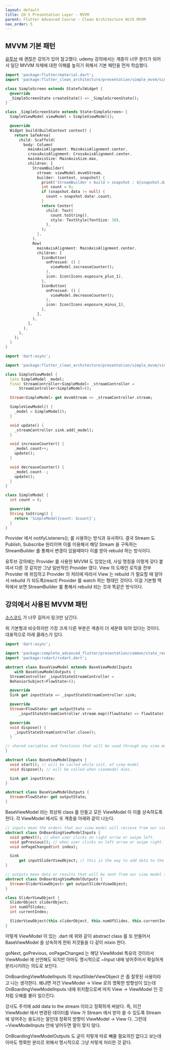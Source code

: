```yaml
---
layout: default
title: CH 5 Presentation Layer - MVVM
parent: Flutter Advanced Course - Clean Architecture With MVVM
nav_order: 5
---
```


## MVVM 기본 패턴

[유투브](https://www.youtube.com/watch?v=wh6jfZJelf0&t=75s) 에 괜찮은 강의가 있어 참고했다. udemy 강의에서는 계층이 너무 분리가 되어서
일단 MVVM 자체에 대한 이해를 높히기 위해서 기본 패턴을 먼저 학습했다.

```dart
import 'package:flutter/material.dart';
import 'package:flutter_clean_architecture/presentation/simple_mvvm/simple_view_model.dart';

class SimpleScreen extends StatefulWidget {
  @override
  _SimpleScreenState createState() => _SimpleScreenState();
}

class _SimpleScreenState extends State<SimpleScreen> {
  SimpleViewModel viewModel = SimpleViewModel();

  @override
  Widget build(BuildContext context) {
    return SafeArea(
      child: Scaffold(
        body: Column(
          mainAxisAlignment: MainAxisAlignment.center,
          crossAxisAlignment: CrossAxisAlignment.center,
          mainAxisSize: MainAxisSize.max,
          children: [
            StreamBuilder(
              stream: viewModel.mvvmStream,
              builder: (context, snapshot) {
                print('StreamBuilder > build > snapshot : ${snapshot.data}');
                int count = 0;
                if (snapshot.data != null) {
                  count = snapshot.data!.count;
                }
                return Center(
                  child: Text(
                    count.toString(),
                    style: TextStyle(fontSize: 30),
                  ),
                );
              },
            ),
            Row(
              mainAxisAlignment: MainAxisAlignment.center,
              children: [
                IconButton(
                  onPressed: () {
                    viewModel.increaseCounter();
                  },
                  icon: Icon(Icons.exposure_plus_1),
                ),
                IconButton(
                  onPressed: () {
                    viewModel.decreaseCounter();
                  },
                  icon: Icon(Icons.exposure_minus_1),
                ),
              ],
            ),
          ],
        ),
      ),
    );
  }
}
```
```dart
import 'dart:async';

import 'package:flutter_clean_architecture/presentation/simple_mvvm/simple_model.dart';

class SimpleViewModel {
  late SimpleModel _model;
  final StreamController<SimpleModel> _streamController =
      StreamController<SimpleModel>();

  Stream<SimpleModel> get mvvmStream => _streamController.stream;

  SimpleViewModel() {
    _model = SimpleModel();
  }

  void update() {
    _streamController.sink.add(_model);
  }

  void increaseCounter() {
    _model.count++;
    update();
  }

  void decreaseCounter() {
    _model.count--;
    update();
  }
}
```
```dart
class SimpleModel {
  int count = 0;

  @override
  String toString() {
    return 'SimpleModel{count: $count}';
  }
}
```

Provider 에서 notifyListeners(); 를 사용하는 방식과 유사하다. 결국 Stream 도 Publish, Subscribe 원리이며 이를 이용해서
해당 Stream 을 구독하는 StreamBuilder 를 통해서 변경이 있을때마다 이를 받아 rebuild 하는 방식이다.

유투브 강의에는 Provider 를 사용한 MVVM 도 있었는데, 사실 명칭을 이렇게 갖다 붙여서 다른 것 같지만 그냥 일반적인 Provider 였다.
View 의 도메인 로직을 전부 Provider 에 위임하고 Provider 의 처리에 따라서 View 는 rebuild 가 필요할 때 알아서 rebuild 가 되도록(react)
Provider 를 watch 하는 형태인 것이다. 이걸 기본형 맥락에서 보면 StreamBuilder 를 통해서 rebuild 되는 것과 똑같은 방식이다.

## 강의에서 사용된 MVVM 패턴

[소스코드](https://github.com/minafarideleia/complete_advanced_flutter/tree/Lecture_41_How_to_Recive_Data_in_View_From_Viewmodel) 가 너무 길어서 링크만 남긴다.

위 기본형과 비슷하지만 가장 크게 다른 부분은 계층이 더 세분화 되어 있다는 것이다. 대표적으로 아래 클래스가 있다.
```dart
import 'dart:async';

import 'package:complete_advanced_flutter/presentation/common/state_renderer/state_render_impl.dart';
import 'package:rxdart/rxdart.dart';

abstract class BaseViewModel extends BaseViewModelInputs
    with BaseViewModelOutputs {
  StreamController _inputStateStreamController =
  BehaviorSubject<FlowState>();

  @override
  Sink get inputState => _inputStateStreamController.sink;

  @override
  Stream<FlowState> get outputState =>
      _inputStateStreamController.stream.map((flowState) => flowState);

  @override
  void dispose() {
    _inputStateStreamController.close();
  }

// shared variables and functions that will be used through any view model.
}

abstract class BaseViewModelInputs {
  void start(); // will be called while init. of view model
  void dispose(); // will be called when viewmodel dies.

  Sink get inputState;
}

abstract class BaseViewModelOutputs {
  Stream<FlowState> get outputState;
}
```

BaseViewModel 라는 최상위 class 를 만들고 모든 ViewModel 이 이를 상속하도록 한다. 각 ViewModel 에서도 또 계층을 아래와 같이 나눈다.

```dart
// inputs mean the orders that our view model will recieve from our view
abstract class OnBoardingViewModelInputs {
  void goNext(); // when user clicks on right arrow or swipe left.
  void goPrevious(); // when user clicks on left arrow or swipe right.
  void onPageChanged(int index);

  Sink
      get inputSliderViewObject; // this is the way to add data to the stream .. stream input
}

// outputs mean data or results that will be sent from our view model to our view
abstract class OnBoardingViewModelOutputs {
  Stream<SliderViewObject> get outputSliderViewObject;
}

class SliderViewObject {
  SliderObject sliderObject;
  int numOfSlides;
  int currentIndex;

  SliderViewObject(this.sliderObject, this.numOfSlides, this.currentIndex);
}
```

이렇게 ViewModel 이 있는 .dart 에 위와 같이 abstract class 를 또 만들어서 BaseViewModel 을 상속하게 한뒤 저것들을 다 같이 mixin 한다.

goNext, goPrevious, onPageChanged 는 해당 ViewModel 특유의 것이라서 ViewModel 에 선언해도 되지만 아마도 명시적으로 ~Input 내에 넣어주어서 확실하게
분리시키려는 의도로 보인다.

OnBoardingViewModelInputs 의 inputSliderViewObject 은 좀 잘못된 사용이라고 나는 생각한다. 왜냐면 저건 ViewModel -> View 로의 명확한 방향성이 있는데
OnBoardingViewModelInputs 내에 위치함으로써 마치 View -> ViewModel 인 것처럼 오해를 불러 일으킨다.

강사도 주석에 add data to the stream 이라고 정확하게 써놨다. 즉, 이건 ViewModel 에서 변경된 데이터를 View 가 Stream 에서 받아 쓸 수 있도록 Stream 에 넣어주는 용도라는 말인데
정확히 방향이 ViewModel -> View 다. 그런데 ~ViewModelInputs 안에 넣어두면 말이 맞지 않다.

OnBoardingViewModelOutputs 도 굳이 저렇게 따로 빼줄 필요까진 없다고 보는데 아마도 명확한 분리르 위해서 명시적으로 그냥 저렇게 처리한 것 같다.